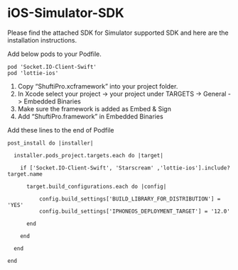 # iOS-Simulator-SDK


Please find the attached SDK for Simulator supported SDK and here are the installation instructions.

Add below pods to your Podfile. </br>
```
pod 'Socket.IO-Client-Swift'
pod 'lottie-ios'
```

1. Copy “ShuftiPro.xcframework” into your project folder. </br>
2. In Xcode select your project -> your project under TARGETS -> General -> Embedded Binaries </br>
3. Make sure the framework is added as Embed & Sign </br>
4. Add “ShuftiPro.framework” in Embedded Binaries </br>


Add these lines to the end of Podfile

```
post_install do |installer|

  installer.pods_project.targets.each do |target|

    if ['Socket.IO-Client-Swift', 'Starscream' ,'lottie-ios'].include? target.name

      target.build_configurations.each do |config|

          config.build_settings['BUILD_LIBRARY_FOR_DISTRIBUTION'] = 'YES'
          config.build_settings['IPHONEOS_DEPLOYMENT_TARGET'] = '12.0'

      end

    end

  end

end
```
